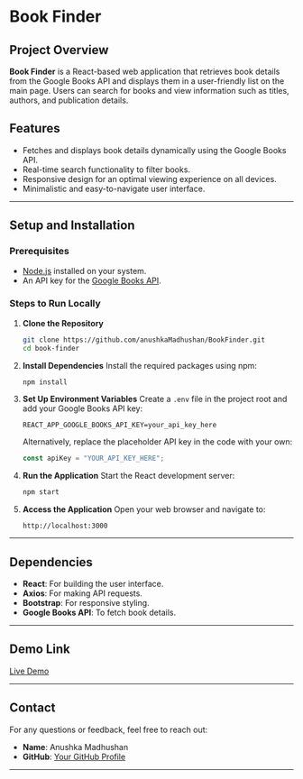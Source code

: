 # **Book Finder**

## **Project Overview**
**Book Finder** is a React-based web application that retrieves book details from the Google Books API and displays them in a user-friendly list on the main page. Users can search for books and view information such as titles, authors, and publication details.

## **Features**
- Fetches and displays book details dynamically using the Google Books API.
- Real-time search functionality to filter books.
- Responsive design for an optimal viewing experience on all devices.
- Minimalistic and easy-to-navigate user interface.

---

## **Setup and Installation**

### **Prerequisites**
- [Node.js](https://nodejs.org/) installed on your system.
- An API key for the [Google Books API](https://developers.google.com/books).

### **Steps to Run Locally**
1. **Clone the Repository**
   ```bash
   git clone https://github.com/anushkaMadhushan/BookFinder.git
   cd book-finder
   ```

2. **Install Dependencies**
   Install the required packages using npm:
   ```bash
   npm install
   ```

3. **Set Up Environment Variables**
   Create a `.env` file in the project root and add your Google Books API key:
   ```env
   REACT_APP_GOOGLE_BOOKS_API_KEY=your_api_key_here
   ```

   Alternatively, replace the placeholder API key in the code with your own:
   ```javascript
   const apiKey = "YOUR_API_KEY_HERE";
   ```

4. **Run the Application**
   Start the React development server:
   ```bash
   npm start
   ```

5. **Access the Application**
   Open your web browser and navigate to:
   ```
   http://localhost:3000
   ```

---

## **Dependencies**
- **React**: For building the user interface.
- **Axios**: For making API requests.
- **Bootstrap**: For responsive styling.
- **Google Books API**: To fetch book details.

---


## **Demo Link**
[Live Demo](https://book-finder-seven-rouge.vercel.app/)

---

## **Contact**
For any questions or feedback, feel free to reach out:
- **Name**: Anushka Madhushan
- **GitHub**: [Your GitHub Profile](https://github.com/anushkaMadhushan)

---


